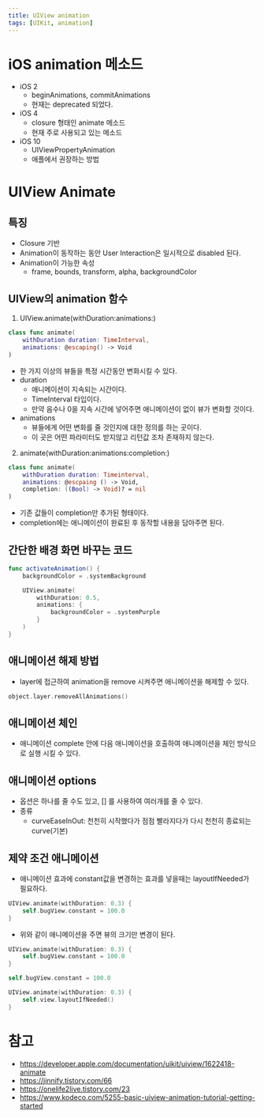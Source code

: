 ```yaml
---
title: UIView animation
tags: [UIKit, animation]
---
```


# iOS animation 메소드

- iOS 2
    - beginAnimations, commitAnimations
    - 현재는 deprecated 되었다.
- iOS 4
    - closure 형태인 animate 메소드
    - 현재 주로 사용되고 있는 메소드
- iOS 10
    - UIViewPropertyAnimation
    - 애플에서 권장하는 방법

# UIView Animate

## 특징

- Closure 기반
- Animation이 동작하는 동안 User Interaction은 일시적으로 disabled 된다.
- Animation이 가능한 속성
    - frame, bounds, transform, alpha, backgroundColor

## UIView의 animation 함수
1. UIView.animate(withDuration:animations:)

```Swift
class func animate(
    withDuration duration: TimeInterval,
    animations: @escaping() -> Void
)
```

- 한 가지 이상의 뷰들을 특정 시간동안 변화시킬 수 있다.
- duration
    - 애니메이션이 지속되는 시간이다.
    - TimeInterval 타입이다.
    - 만약 음수나 0을 지속 시간에 넣어주면 애니메이션이 없이 뷰가 변화할 것이다.
- animations
    - 뷰들에게 어떤 변화를 줄 것인지에 대한 정의를 하는 곳이다.
    - 이 곳은 어떤 파라미터도 받지않고 리턴값 조차 존재하지 않는다.

2. animate(withDuration:animations:completion:)

```Swift
class func animate(
    withDuration duration: Timeinterval,
    animations: @escpaing () -> Void,
    completion: ((Bool) -> Void)? = nil
)
```

- 기존 값들이 completion만 추가된 형태이다.
- completion에는 애니메이션이 완료된 후 동작할 내용을 담아주면 된다.


## 간단한 배경 화면 바꾸는 코드

```Swift
func activateAnimation() {
    backgroundColor = .systemBackground

    UIView.animate(
        withDuration: 0.5,
        animations: {
            backgroundColor = .systemPurple
        }
    )
}
```

## 애니메이션 해제 방법

- layer에 접근하여 animation을 remove 시켜주면 애니메이션을 해제할 수 있다.

```Swift
object.layer.removeAllAnimations()
```

## 애니메이션 체인

- 애니메이션 complete 안에 다음 애니메이션을 호출하여 애니메이션을 체인 방식으로 실행 시킬 수 있다.

## 애니메이션 options

- 옵션은 하나를 줄 수도 있고, [] 를 사용하여 여러개를 줄 수 있다.
- 종류
    - curveEaseInOut: 천천히 시작했다가 점점 빨라지다가 다시 천천히 종료되는 curve(기본)

## 제약 조건 애니메이션

- 애니메이션 효과에 constant값을 변경하는 효과를 넣을때는 layoutIfNeeded가 필요하다.

```Swift
UIView.animate(withDuration: 0.3) {
    self.bugView.constant = 100.0 
}
```
- 위와 같이 애니메이션을 주면 뷰의 크기만 변경이 된다.

```Swift
UIView.animate(withDuration: 0.3) {
    self.bugView.constant = 100.0 
}
```

```Swift
self.bugView.constant = 100.0 

UIView.animate(withDuration: 0.3) {
    self.view.layoutIfNeeded()
}
```

# 참고 
- https://developer.apple.com/documentation/uikit/uiview/1622418-animate
- https://jinnify.tistory.com/66
- https://onelife2live.tistory.com/23
- https://www.kodeco.com/5255-basic-uiview-animation-tutorial-getting-started